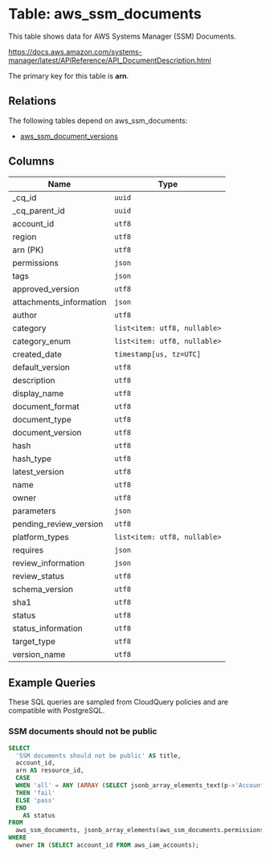 # Table: aws_ssm_documents

This table shows data for AWS Systems Manager (SSM) Documents.

https://docs.aws.amazon.com/systems-manager/latest/APIReference/API_DocumentDescription.html

The primary key for this table is **arn**.

## Relations

The following tables depend on aws_ssm_documents:
  - [aws_ssm_document_versions](aws_ssm_document_versions.md)

## Columns

| Name          | Type          |
| ------------- | ------------- |
|_cq_id|`uuid`|
|_cq_parent_id|`uuid`|
|account_id|`utf8`|
|region|`utf8`|
|arn (PK)|`utf8`|
|permissions|`json`|
|tags|`json`|
|approved_version|`utf8`|
|attachments_information|`json`|
|author|`utf8`|
|category|`list<item: utf8, nullable>`|
|category_enum|`list<item: utf8, nullable>`|
|created_date|`timestamp[us, tz=UTC]`|
|default_version|`utf8`|
|description|`utf8`|
|display_name|`utf8`|
|document_format|`utf8`|
|document_type|`utf8`|
|document_version|`utf8`|
|hash|`utf8`|
|hash_type|`utf8`|
|latest_version|`utf8`|
|name|`utf8`|
|owner|`utf8`|
|parameters|`json`|
|pending_review_version|`utf8`|
|platform_types|`list<item: utf8, nullable>`|
|requires|`json`|
|review_information|`json`|
|review_status|`utf8`|
|schema_version|`utf8`|
|sha1|`utf8`|
|status|`utf8`|
|status_information|`utf8`|
|target_type|`utf8`|
|version_name|`utf8`|

## Example Queries

These SQL queries are sampled from CloudQuery policies and are compatible with PostgreSQL.

### SSM documents should not be public

```sql
SELECT
  'SSM documents should not be public' AS title,
  account_id,
  arn AS resource_id,
  CASE
  WHEN 'all' = ANY (ARRAY (SELECT jsonb_array_elements_text(p->'AccountIds')))
  THEN 'fail'
  ELSE 'pass'
  END
    AS status
FROM
  aws_ssm_documents, jsonb_array_elements(aws_ssm_documents.permissions) AS p
WHERE
  owner IN (SELECT account_id FROM aws_iam_accounts);
```


